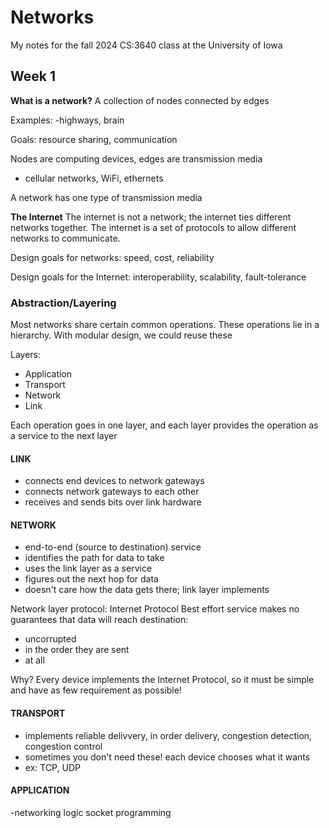 # Networks
My notes for the fall 2024 CS:3640 class at the University of Iowa

## Week 1
**What is a network?**
A collection of nodes connected by edges

Examples:
-highways, brain

Goals: resource sharing, communication

Nodes are computing devices, edges are transmission media
- cellular networks, WiFi, ethernets

A network has one type of transmission media

**The Internet**
The internet is not a network; the internet ties different networks together. The internet is a set of protocols to allow different networks to communicate.

Design goals for networks: speed, cost, reliability

Design goals for the Internet: interoperability, scalability, fault-tolerance

### Abstraction/Layering
Most networks share certain common operations. These operations lie in a hierarchy. With modular design, we could reuse these

Layers:
- Application
- Transport
- Network
- Link

Each operation goes in one layer, and each layer provides the operation as a service to the next layer

#### LINK
- connects end devices to network gateways
- connects network gateways to each other
- receives and sends bits over link hardware

#### NETWORK
- end-to-end (source to destination) service
- identifies the path for data to take
- uses the link layer as a service
- figures out the next hop for data
- doesn't care how the data gets there; link layer implements

Network layer protocol: Internet Protocol
Best effort service makes no guarantees that data will reach destination:
- uncorrupted
- in the order they are sent
- at all

Why? Every device implements the Internet Protocol, so it must be simple and have as few requirement as possible!

#### TRANSPORT
- implements reliable delivvery, in order delivery, congestion detection, congestion control
- sometimes you don't need these! each device chooses what it wants
- ex: TCP, UDP

#### APPLICATION
-networking logic
socket programming